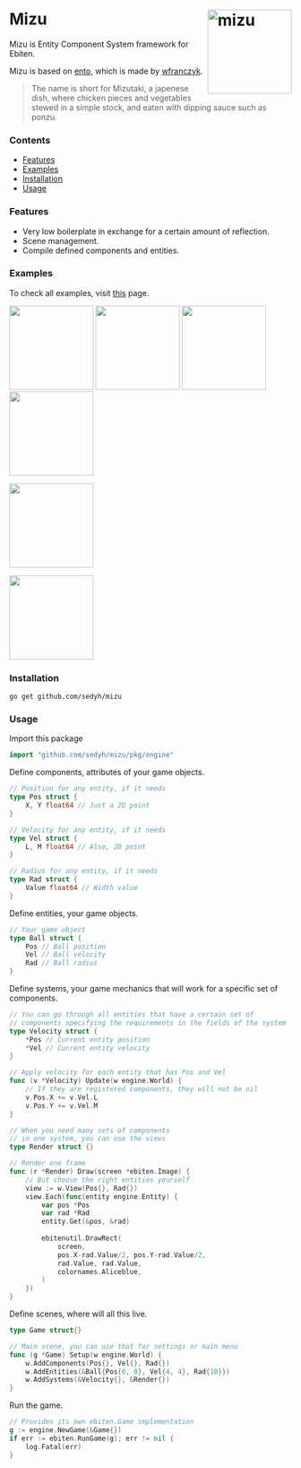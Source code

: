 # <img align="right" width="150" src="https://user-images.githubusercontent.com/19890545/147574976-97120058-08c8-4969-ab72-b5db18571635.png" alt="mizu" title="mizu" /> Mizu

Mizu is Entity Component System framework for Ebiten.

Mizu is based on [ento](https://github.com/wfranczyk/ento), which is made by [wfranczyk](https://github.com/wfranczyk). 

> The name is short for Mizutaki, a japenese dish,
> where chicken pieces and vegetables stewed in a
> simple stock, and eaten with dipping sauce such
> as ponzu.

### Contents

- [Features](#features)
- [Examples](#examples)
- [Installation](#installation)
- [Usage](#usage)

### Features

- Very low boilerplate in exchange for a certain amount of reflection.
- Scene management.
- Compile defined components and entities.

### Examples

To check all examples, visit [this](https://github.com/sedyh/mizu/tree/master/examples) page.

<a href="https://github.com/sedyh/mizu/tree/master/examples/particles"> <img width="150" src="https://user-images.githubusercontent.com/19890545/149218102-290ebacd-6cb6-472d-836f-462d4977f1c0.gif"></a> <a href="https://github.com/sedyh/mizu/tree/master/examples/tilemap"><img width="150" src="https://user-images.githubusercontent.com/19890545/149233216-652ad973-4942-494f-a790-5ff059f10559.gif"></a> <a href="https://github.com/sedyh/mizu/tree/master/examples/bunnymark"><img width="150" src="https://user-images.githubusercontent.com/19890545/149235154-52da3044-363e-491a-a25e-80915c5b8df4.gif"></a> <a href="https://github.com/sedyh/mizu/tree/master/examples/platformer"> <img width="150" src="https://user-images.githubusercontent.com/19890545/153062691-573d8647-2793-4b84-a04d-99803fe0f8c0.gif"></a>

<a href="https://github.com/sedyh/mizu/tree/master/examples/particles"> <img width="150" src="https://user-images.githubusercontent.com/19890545/149218102-290ebacd-6cb6-472d-836f-462d4977f1c0.gif"></a>

[<img width="150" src="https://user-images.githubusercontent.com/19890545/149218102-290ebacd-6cb6-472d-836f-462d4977f1c0.gif">](https://github.com/sedyh/mizu/tree/master/examples/particles)

### Installation

```
go get github.com/sedyh/mizu
```

### Usage

Import this package

```go
import "github.com/sedyh/mizu/pkg/engine"
```

Define components, attributes of your game objects.

```go
// Position for any entity, if it needs
type Pos struct {
    X, Y float64 // Just a 2D point
}

// Velocity for any entity, if it needs
type Vel struct {
    L, M float64 // Also, 2D point
}

// Radius for any entity, if it needs
type Rad struct {
    Value float64 // Width value
}
```

Define entities, your game objects.

```go
// Your game object
type Ball struct {
    Pos // Ball position
    Vel // Ball velocity
    Rad // Ball radius
}
```

Define systems, your game mechanics that will work for a 
specific set of components.

```go
// You can go through all entities that have a certain set of 
// components specifying the requirements in the fields of the system
type Velocity struct {
    *Pos // Current entity position
    *Vel // Current entity velocity
}

// Apply velocity for each entity that has Pos and Vel
func (v *Velocity) Update(w engine.World) {
    // If they are registered components, they will not be nil
    v.Pos.X += v.Vel.L
    v.Pos.Y += v.Vel.M
}

// When you need many sets of components
// in one system, you can use the views
type Render struct {}

// Render one frame
func (r *Render) Draw(screen *ebiten.Image) {
    // But choose the right entities yourself
    view := w.View(Pos{}, Rad{})
    view.Each(func(entity engine.Entity) {
        var pos *Pos
        var rad *Rad
        entity.Get(&pos, &rad)
        
        ebitenutil.DrawRect(
            screen,
            pos.X-rad.Value/2, pos.Y-rad.Value/2,
            rad.Value, rad.Value,
            colornames.Aliceblue,
        )
    })
}
```

Define scenes, where will all this live.

```go
type Game struct{}

// Main scene, you can use that for settings or main menu
func (g *Game) Setup(w engine.World) {
    w.AddComponents(Pos{}, Vel{}, Rad{})
    w.AddEntities(&Ball{Pos{0, 0}, Vel{4, 4}, Rad{10}})
    w.AddSystems(&Velocity{}, &Render{})
}
```

Run the game.

```go
// Provides its own ebiten.Game implementation
g := engine.NewGame(&Game{})
if err := ebiten.RunGame(g); err != nil {
	log.Fatal(err)
}
```
